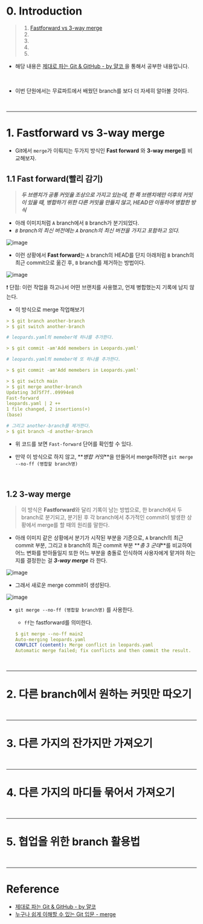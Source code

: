 # 0. Introduction

> 1. [Fastforward vs 3-way merge](#1-fastforward-vs-3-way-merge)
> 2. []()
> 3. []()
> 4. []()
> 5. []()

- 해당 내용은 [제대로 파는 Git & GitHub - by 얄코 ](https://www.inflearn.com/course/%EC%A0%9C%EB%8C%80%EB%A1%9C-%ED%8C%8C%EB%8A%94-%EA%B9%83/dashboard)을 통해서 공부한 내용입니다.

<br>

- 이번 단원에서는 무료파트에서 배웠던 branch를 보다 더 자세히 알아볼 것이다.

<br>

---

# 1. Fastforward vs 3-way merge

- Git에서 `merge`가 이뤄지는 두가지 방식인 **Fast forward** 와 **3-way merge**를 비교해보자.

## 1.1 Fast forward(빨리 감기)

> **_두 브랜치가 공통 커밋을 조상으로 가지고 있는데, 한 쪽 브랜치에만 이후의 커밋이 있을 때, 병합하기 위한 다른 커밋을 만들지 않고, HEAD만 이동하여 병합한 방식_**

- 아래 이미지처럼 `A` branch에서 `B` branch가 분기되었다.
- _`B` branch의 최신 버전에는 `A` branch의 최신 버전을 가지고 포함하고 있다._

![image](https://user-images.githubusercontent.com/78094972/178200439-b46cc225-bca6-4430-8cd2-8990d39fa7f7.PNG)

- 이런 상황에서 **Fast forward**는 `A` branch의 HEAD를 단지 아래처럼 `B` branch의 최근 commit으로 옮긴 후, `B` branch를 제거하는 방법이다.

![image](https://user-images.githubusercontent.com/78094972/178200445-89343ebd-9e00-422d-b694-ff67e4c83ae3.PNG)

❗ 단점: 이런 작업을 하고나서 어떤 브랜치를 사용했고, 언제 병합했는지 기록에 남지 않는다.

- 이 방식으로 merge 작업해보기

```yml
> $ git branch another-branch
> $ git switch another-branch

# leopards.yaml의 memeber에 하나를 추가한다.

> $ git commit -am'Add memebers in Leopards.yaml'

# leopards.yaml의 memeber에 또 하나를 추가한다.

> $ git commit -am'Add memebers in Leopards.yaml'

> $ git switch main
> $ git merge another-branch
Updating 3d75f7f..09994e8
Fast-forward
leopards.yaml | 2 ++
1 file changed, 2 insertions(+)
(base)

# 그리고 another-branch를 제거한다.
> $ git branch -d another-branch
```

- 위 코드를 보면 `Fast-forward` 단어를 확인할 수 있다.

- 만약 이 방식으로 하지 않고, **_병합 커밋_**을 만들어서 merge하려면 `git merge --no-ff (병합할 branch명)`

<br>

## 1.2 3-way merge

> 이 방식은 **Fastforward**와 달리 기록이 남는 방법으로, 한 branch에서 두 branch로 분기되고, 분기된 후 각 branch에서 추가적인 commit이 발생한 상황에서 merge를 할 때의 원리를 말한다.

- 아래 이미지 같은 상황에서 분기가 시작된 부분을 기준으로, `A` branch의 최근 commit 부분, 그리고 `B` branch의 최근 commit 부분 **_총 3 군데_**를 비교하여 어느 변화를 받아들일지 또한 어느 부분을 충돌로 인식하여 사용자에게 맡겨야 하는지를 결정한는 걸 **_3-way merge_** 라 한다.

![image](https://user-images.githubusercontent.com/78094972/178225465-93b740c0-3bc6-48ca-98ce-b03c8ada03c6.PNG)

- 그래서 새로운 merge commit이 생성된다.

![image](https://user-images.githubusercontent.com/78094972/178228093-1ba0f57b-ae5d-4d17-bc47-cefd94af4568.PNG)

- `git merge --no-ff (병합할 branch명)` 를 사용한다.

  - `ff`는 fastforward를 의미한다.

  ```yml
  $ git merge --no-ff main2
  Auto-merging leopards.yaml
  CONFLICT (content): Merge conflict in leopards.yaml
  Automatic merge failed; fix conflicts and then commit the result.
  ```

<br>

---

# 2. 다른 branch에서 원하는 커밋만 따오기

<br>

---

# 3. 다른 가지의 잔가지만 가져오기

<br>

---

# 4. 다른 가지의 마디들 묶어서 가져오기

<br>

---

# 5. 협업을 위한 branch 활용법

<br>

---

# Reference

- [제대로 파는 Git & GitHub - by 얄코](https://www.inflearn.com/course/%EC%A0%9C%EB%8C%80%EB%A1%9C-%ED%8C%8C%EB%8A%94-%EA%B9%83/dashboard)
- [누구나 쉽게 이해할 수 있는 Git 입문 - merge](https://backlog.com/git-tutorial/kr/stepup/stepup1_4.html)
